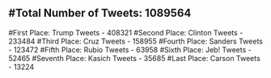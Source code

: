 #Total Number of Tweets: 1089564 
---
#First Place: Trump Tweets - 408321
#Second Place: Clinton Tweets - 233484
#Third Place: Cruz Tweets - 158955
#Fourth Place: Sanders Tweets - 123472
#Fifth Place: Rubio Tweets - 63958
#Sixth Place: Jeb! Tweets - 52465
#Seventh Place: Kasich Tweets - 35685
#Last Place: Carson Tweets - 13224
